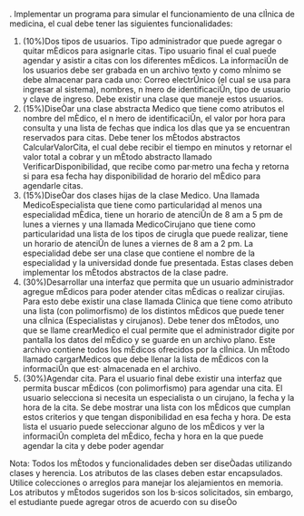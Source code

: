 .
Implementar un programa para simular el funcionamiento de una clÌnica de medicina, el cual
debe tener las siguientes funcionalidades:
1. (10%)Dos tipos de usuarios. Tipo administrador que puede agregar o quitar mÈdicos
para asignarle citas. Tipo usuario final el cual puede agendar y asistir a citas con los
diferentes mÈdicos. La informaciÛn de los usuarios debe ser grabada en un archivo texto
y como mÌnimo se debe almacenar para cada uno: Correo electrÛnico (el cual se usa
para ingresar al sistema), nombres, n ̇mero de identificaciÛn, tipo de usuario y clave de
ingreso. Debe existir una clase que maneje estos usuarios.
2. (15%)DiseÒar una clase abstracta Medico que tiene como atributos el nombre del
mÈdico, el n ̇mero de identificaciÛn, el valor por hora para consulta y una lista de fechas
que indica los dÌas que ya se encuentran reservados para citas. Debe tener los mÈtodos
abstractos CalcularValorCita, el cual debe recibir el tiempo en minutos y retornar el valor
total a cobrar y un mÈtodo abstracto llamado VerificarDisponibilidad, que recibe como
par·metro una fecha y retorna si para esa fecha hay disponibilidad de horario del
mÈdico para agendarle citas.
3. (15%)DiseÒar dos clases hijas de la clase Medico. Una llamada MedicoEspecialista que
tiene como particularidad al menos una especialidad mÈdica, tiene un horario de
atenciÛn de 8 am a 5 pm de lunes a viernes y una llamada MedicoCirujano que tiene
como particularidad una lista de los tipos de cirugÌa que puede realizar, tiene un horario
de atenciÛn de lunes a viernes de 8 am a 2 pm. La especialidad debe ser una clase que
contiene el nombre de la especialidad y la universidad donde fue presentada. Estas
clases deben implementar los mÈtodos abstractos de la clase padre.
4. (30%)Desarrollar una interfaz que permita que un usuario administrador agregue
mÈdicos para poder atender citas mÈdicas o realizar cirujias. Para esto debe existir una
clase llamada Clinica que tiene como atributo una lista (con polimorfismo) de los
distintos mÈdicos que puede tener una clÌnica (Especialistas y cirujanos). Debe tener dos
mÈtodos, uno que se llame crearMedico el cual permite que el administrador digite por
pantalla los datos del mÈdico y se guarde en un archivo plano. Este archivo contiene
todos los mÈdicos ofrecidos por la clÌnica. Un mÈtodo llamado cargarMedicos que debe
llenar la lista de mÈdicos con la informaciÛn que est· almacenada en el archivo.
5. (30%)Agendar cita. Para el usuario final debe existir una interfaz que permita buscar
mÈdicos (con polimorfismo) para agendar una cita. El usuario selecciona si necesita un
especialista o un cirujano, la fecha y la hora de la cita. Se debe mostrar una lista con los
mÈdicos que cumplan estos criterios y que tengan disponibilidad en esa fecha y hora.
De esta lista el usuario puede seleccionar alguno de los mÈdicos y ver la informaciÛn
completa del mÈdico, fecha y hora en la que puede agendar la cita y debe poder agendar

Nota: Todos los mÈtodos y funcionalidades deben ser diseÒadas utilizando clases y herencia. Los
atributos de las clases deben estar encapsulados. Utilice colecciones o arreglos para manejar los
alejamientos en memoria. Los atributos y mÈtodos sugeridos son los b·sicos solicitados, sin
embargo, el estudiante puede agregar otros de acuerdo con su diseÒo
